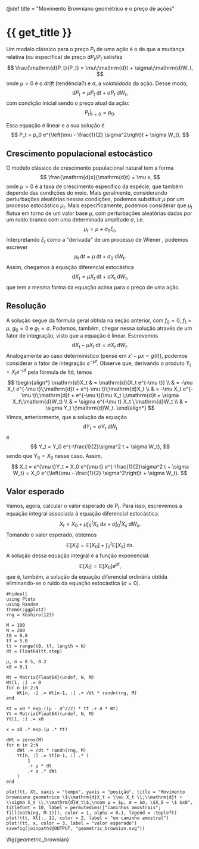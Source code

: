 @def title = "Movimento Browniano geométrico e o preço de ações"

# {{ get_title }}

Um modelo clássico para o preço $P_t$ de uma ação é o de que a mudança relativa (ou específica) de preço $\mathrm{d}P_t / P_t$ satisfaz
$$
\frac{\mathrm{d}P_t}{P_t} = \mu\;\mathrm{d}t + \sigma\;\mathrm{d}W_t,
$$
onde $\mu > 0$ é o *drift* (tendência?) e $\sigma$, a *volatilidade* da ação. Desse modo,
$$
\mathrm{d}P_t = \mu P_t \;\mathrm{d}t + \sigma P_t\;\mathrm{d}W_t,
$$
com condição inicial sendo o preço atual da ação:
$$
\left.P_t\right|_{t = 0} = p_0.
$$

Essa equação é linear e a sua solução é
$$
P_t = p_0 e^{\left(\mu - \frac{1}{2} \sigma^2\right)t + \sigma W_t}.
$$

## Crescimento populacional estocástico

O modelo clássico de crescimento populacional natural tem a forma
$$
\frac{\mathrm{d}x}{\mathrm{d}t} = \mu x,
$$
onde $\mu > 0$ é a taxa de crescimento específico da espécie, que também depende das condições do meio. Mais geralmente, considerando perturbações aleatórias nessas condições, podemos substituir $\mu$ por um processo estocástico $\mu_t.$ Mais especificamente, podemos considerar que $\mu_t$ flutua em torno de um valor base $\mu,$ com perturbações aleatórias dadas por um ruído branco com uma determinada amplitude $\sigma,$ i.e.
$$
\mu_t = \mu + \sigma_0\xi_t,
$$
Interpretando $\xi_t$ como a "derivada" de um processo de Wiener , podemos escrever
$$
\mu_t \;\mathrm{d}t = \mu \;\mathrm{d}t + \sigma_0 \;\mathrm{d}W_t.
$$
Assim, chegamos à equação diferencial estocástica
$$
\mathrm{d}X_t = \mu X_t \;\mathrm{d}t + \sigma X_t \;\mathrm{d}W_t,
$$
que tem a mesma forma da equação acima para o preço de uma ação.

## Resolução

A solução segue da fórmula geral obtida na seção anterior, com $f_0 = 0$, $f_1 = \mu$, $g_0 = 0$ e $g_1 = \sigma$. Podemos, também, chegar nessa solução através de um fator de integração, visto que a equação é linear. Escrevemos
$$
\mathrm{d}X_t - \mu X_t \;\mathrm{d}t = \sigma X_t\;\mathrm{d}W_t.
$$
Analogamente ao caso determinístico (pense em $x' - \mu x = g(t)$), podemos considerar o fator de integração $e^{-\mu t}$. Observe que, derivando o produto $Y_t = X_t e^{-\mu t}$ pela fórmula de Itô, temos
$$
\begin{align*}
\mathrm{d}X_t & = \mathrm{d}(X_t e^{-\mu t}) \\
& = -\mu X_t e^{-\mu t}\;\mathrm{d}t + e^{-\mu t}\;\mathrm{d}X_t \\
& = -\mu X_t e^{-\mu t}\;\mathrm{d}t + e^{-\mu t}(\mu X_t \;\mathrm{d}t + \sigma X_t\;\mathrm{d}W_t) \\
& = \sigma e^{-\mu t} X_t \;\mathrm{d}W_t \\
& = \sigma Y_t \;\mathrm{d}W_t.
\end{align*}
$$
Vimos, anteriormente, que a solução da equação
$$
\mathrm{d}Y_t = \sigma Y_t \;\mathrm{d}W_t
$$
é
$$
Y_t = Y_0 e^{-\frac{1}{2}\sigma^2 t + \sigma W_t},
$$
sendo que $Y_0 = X_0$ nesse caso. Assim,
$$
X_t = e^{\mu t}Y_t = X_0 e^{\mu t} e^{-\frac{1}{2}\sigma^2 t + \sigma W_t} = X_0 e^{\left(\mu - \frac{1}{2} \sigma^2\right)t + \sigma W_t}.
$$

## Valor esperado

Vamos, agora, calcular o valor esperado de $P_t$. Para isso, escrevemos a equação integral associada à equação diferencial estocástica:
$$
X_t = X_0 + \mu \int_0^t X_s \;\mathrm{d}s + \sigma \int_0^t X_s\;\mathrm{d}W_s.
$$
Tomando o valor esperado, obtemos
$$
\mathbb{E}\left[X_t\right] = \mathbb{E}[X_0] + \int_0^t \mathbb{E}[X_s]\;\mathrm{d}s.
$$
A solução dessa equação integral é a função exponencial:
$$
\mathbb{E}\left[X_t\right] = \mathbb{E}[X_0]e^{\mu t},
$$
que é, também, a solução da equação diferencial ordinária obtida eliminando-se o ruído da equação estocástica ($\sigma = 0$).

```julia:geometric_brownian
#hideall
using Plots
using Random
theme(:ggplot2)
rng = Xoshiro(123)

M = 100
N = 200
t0 = 0.0
tf = 5.0
tt = range(t0, tf, length = N)
dt = Float64(tt.step)

μ, σ = 0.5, 0.2
x0 = 0.1

Wt = Matrix{Float64}(undef, N, M)
Wt[1, :] .= 0
for n in 2:N
    Wt[n, :] .= Wt[n-1, :] .+ √dt * randn(rng, M)
end

Xt = x0 * exp.((μ - σ^2/2) * tt .+ σ * Wt)
Yt = Matrix{Float64}(undef, N, M)
Yt[1, :] .= x0

x = x0 .* exp.(μ .* tt)

dWt = zeros(M)
for n in 2:N
    dWt .= √dt * randn(rng, M)
    Yt[n, :] .= Yt[n-1, :] .* (
        1 
        .+ μ * dt
        .+ σ .* dWt
    )
end

plot(tt, Xt, xaxis = "tempo", yaxis = "posição", title = "Movimento browniano geométrico \$\\mathrm{d}X_t = \\mu X_t \\;\\mathrm{d}t + \\sigma X_t \\;\\mathrm{d}W_t\$,\ncom μ = $μ, σ = $σ, \$X_0 = \$ $x0", titlefont = 10, label = permutedims(["caminhos amostrais"; fill(nothing, M-1)]), color = 1, alpha = 0.1, legend = :topleft)
plot!(tt, Xt[:, 1], color = 2, label = "um caminho amostral")
plot!(tt, x, color = 3, label = "valor esperado")
savefig(joinpath(@OUTPUT, "geometric_brownian.svg"))
```
\fig{geometric_brownian}
